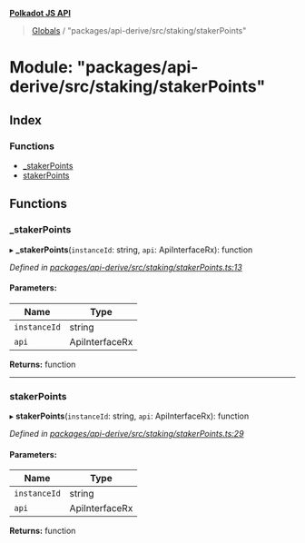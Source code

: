 **[Polkadot JS API](../README.md)**

> [Globals](../globals.md) / "packages/api-derive/src/staking/stakerPoints"

# Module: "packages/api-derive/src/staking/stakerPoints"

## Index

### Functions

* [\_stakerPoints](_packages_api_derive_src_staking_stakerpoints_.md#_stakerpoints)
* [stakerPoints](_packages_api_derive_src_staking_stakerpoints_.md#stakerpoints)

## Functions

### \_stakerPoints

▸ **_stakerPoints**(`instanceId`: string, `api`: ApiInterfaceRx): function

*Defined in [packages/api-derive/src/staking/stakerPoints.ts:13](https://github.com/polkadot-js/api/blob/f778bf32e/packages/api-derive/src/staking/stakerPoints.ts#L13)*

#### Parameters:

Name | Type |
------ | ------ |
`instanceId` | string |
`api` | ApiInterfaceRx |

**Returns:** function

___

### stakerPoints

▸ **stakerPoints**(`instanceId`: string, `api`: ApiInterfaceRx): function

*Defined in [packages/api-derive/src/staking/stakerPoints.ts:29](https://github.com/polkadot-js/api/blob/f778bf32e/packages/api-derive/src/staking/stakerPoints.ts#L29)*

#### Parameters:

Name | Type |
------ | ------ |
`instanceId` | string |
`api` | ApiInterfaceRx |

**Returns:** function
